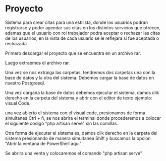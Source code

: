 # Proyecto
Sistema para crear citas para una estilista, donde los usuarios podran registrarse y poder agendar sus citas en los distintos servicios que ofrecen, ademas que el usuario con rol trabajador podra aceptar o rechazar las citas de los usuarios, en la vista de cada usuario se le reflejara si fue aceptada o rechazada

Primero descargar el proyecto que se encuentra en un archivo rar.

Luego extraemos el archivo rar.

Una vez se nos extraiga las carpetas, tendremos dos carpetas una con la base de datos y la otra del sistema. Debemos cargar la base de datos en nuestro Postgresql.

Una vez cargada la base de datos debemos ejecutar el sistema, damos clik derecho en la carpeta del sistema y abrir con el editor de texto ejemplo: visual Code.

una vez abierto el sistema con el visual code, presionamos de forma simultanea Ctrl + ñ, se nos abrira el terminal donde procederemos a colocar el siguiente codigo 
"php artisan serve" sin las comillas.

Otra forma de ejecutar el sistema es, damos clik derecho en la carpeta del sistema presionando de manera simultanea Shift y buscamos la opcion "Abrir la ventana de PowerShell aqui"

Se abrira una venta y colocaremos el comando "php artisan serve"
